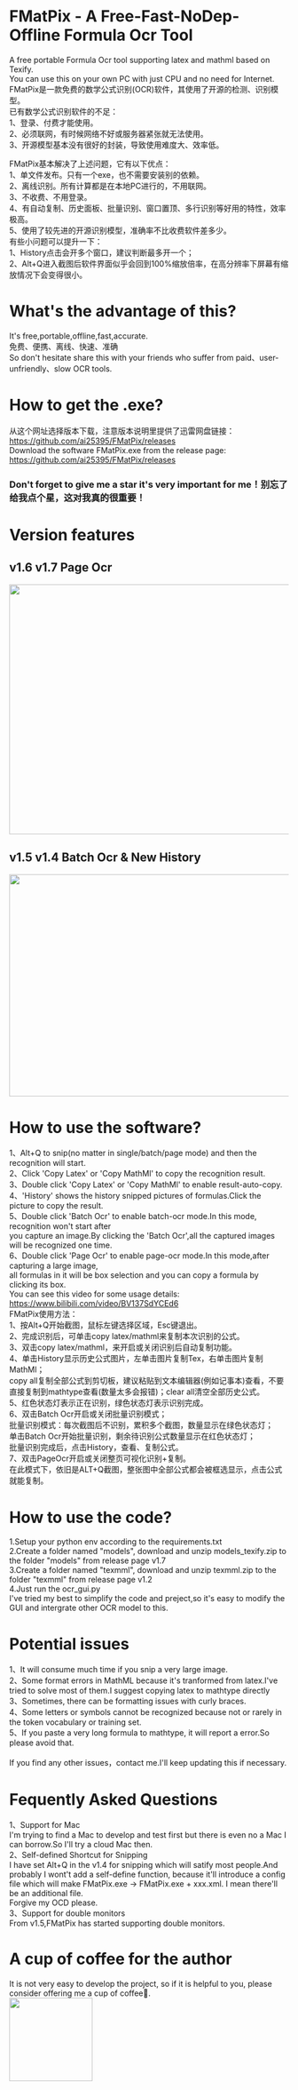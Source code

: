 # FMatPix - A Free-Fast-NoDep-Offline Formula Ocr Tool
A free portable Formula Ocr tool supporting latex and mathml based on Texify.<br>
You can use this on your own PC with just CPU and no need for Internet.<br>
FMatPix是一款免费的数学公式识别(OCR)软件，其使用了开源的检测、识别模型。<br>
已有数学公式识别软件的不足：<br>
1、登录、付费才能使用。<br>
2、必须联网，有时候网络不好或服务器紧张就无法使用。<br>
3、开源模型基本没有很好的封装，导致使用难度大、效率低。<br>

FMatPix基本解决了上述问题，它有以下优点：<br>
1、单文件发布。只有一个exe，也不需要安装别的依赖。<br>
2、离线识别。所有计算都是在本地PC进行的，不用联网。<br>
3、不收费、不用登录。<br>
4、有自动复制、历史面板、批量识别、窗口置顶、多行识别等好用的特性，效率极高。<br>
5、使用了较先进的开源识别模型，准确率不比收费软件差多少。<br>
有些小问题可以提升一下：<br>
1、History点击会开多个窗口，建议判断最多开一个；<br>
2、Alt+Q进入截图后软件界面似乎会回到100%缩放倍率，在高分辨率下屏幕有缩放情况下会变得很小。<br>

# What's the advantage of this?
It's free,portable,offline,fast,accurate.<br>
免费、便携、离线、快速、准确 <br>
So don't hesitate share this with your friends who suffer from paid、user-unfriendly、slow OCR tools.<br>

# How to get the .exe?
从这个网址选择版本下载，注意版本说明里提供了迅雷网盘链接：https://github.com/ai25395/FMatPix/releases <br>
Download the software FMatPix.exe from the release page: https://github.com/ai25395/FMatPix/releases <br>
### Don't forget to give me a star it's very important for me！别忘了给我点个星，这对我真的很重要！<br>

# Version features
## v1.6 v1.7  Page Ocr
<img src='https://github.com/user-attachments/assets/7966e020-7296-45df-9ac9-c244d2cf5f96' width = '750px' height='450px'> <br>
## v1.5 v1.4   Batch Ocr & New History
<img src='https://github.com/user-attachments/assets/019a8292-375f-4386-a426-ac52be159359' width = '750px' height='400px'> <br>

# How to use the software?
1、Alt+Q to snip(no matter in single/batch/page mode) and then the recognition will start.<br>
2、Click 'Copy Latex' or 'Copy MathMl' to copy the recognition result.<br>
3、Double click  'Copy Latex' or 'Copy MathMl' to enable result-auto-copy.<br>
4、'History' shows the history snipped pictures of formulas.Click the picture to copy the result.<br>
5、Double click 'Batch Ocr' to enable batch-ocr mode.In this mode, recognition won't start after <br>
you capture an image.By clicking the 'Batch Ocr',all the captured images will be recognized one time.<br>
6、Double click 'Page Ocr' to enable page-ocr mode.In this mode,after capturing a large image, <br>
all formulas in it will be box selection and you can copy a formula by clicking its box.<br>
You can see this video for some usage details: https://www.bilibili.com/video/BV137SdYCEd6 <br>
FMatPix使用方法：<br>
1、按Alt+Q开始截图，鼠标左键选择区域，Esc键退出。<br>
2、完成识别后，可单击copy latex/mathml来复制本次识别的公式。<br>
3、双击copy latex/mathml，来开启或关闭识别后自动复制功能。<br>
4、单击History显示历史公式图片，左单击图片复制Tex，右单击图片复制MathMl；<br>
   copy all复制全部公式到剪切板，建议粘贴到文本编辑器(例如记事本)查看，不要<br>
   直接复制到mathtype查看(数量太多会报错)；clear all清空全部历史公式。<br>
5、红色状态灯表示正在识别，绿色状态灯表示识别完成。<br>
6、双击Batch Ocr开启或关闭批量识别模式；<br>
   批量识别模式：每次截图后不识别，累积多个截图，数量显示在绿色状态灯；<br>
   单击Batch Ocr开始批量识别，剩余待识别公式数量显示在红色状态灯；<br>
   批量识别完成后，点击History，查看、复制公式。<br>
7、双击PageOcr开启或关闭整页可视化识别+复制。<br>
    在此模式下，依旧是ALT+Q截图，整张图中全部公式都会被框选显示，点击公式就能复制。<br>

# How to use the code?
1.Setup your python env according to the requirements.txt <br>
2.Create a folder named "models", download and unzip models_texify.zip to the folder "models" from release page v1.7<br>
3.Create a folder named "texmml", download and unzip texmml.zip to the folder "texmml" from release page v1.2<br>
4.Just run the ocr_gui.py <br>
I've tried my best to simplify the code and preject,so it's easy to modify the GUI and intergrate other OCR model to this. <br>

# Potential issues
1、It will consume much time if you snip a very large image.<br>
2、Some format errors in MathML because it's tranformed from latex.I've tried to solve most of them.I suggest copying latex to mathtype directly<br>
3、Sometimes, there can be formatting issues with curly braces.<br>
4、Some letters or symbols cannot be recognized because not or rarely in the token vocabulary or training set.<br>
5、If you paste a very long formula to mathtype, it will report a error.So please avoid that.<br><br>
If you find any other issues，contact me.I'll keep updating this if necessary.

# Fequently Asked Questions
1、Support for Mac<br>
I'm trying to find a Mac to develop and test first but there is even no a Mac I can borrow.So I'll try a cloud Mac then.<br>
2、Self-defined Shortcut for Snipping<br>
I have set Alt+Q in the v1.4 for snipping which will satify most people.And probably I wont't add a self-define function,
because it'll introduce a config file which will make FMatPix.exe -> FMatPix.exe + xxx.xml. I mean there'll be an additional file.<br>
Forgive my OCD please.<br>
3、Support for double monitors<br>
From v1.5,FMatPix has started supporting double monitors.<br>

# A cup of coffee for the author
It is not very easy to develop the project, so if it is helpful to you, please consider offering me a cup of coffee🥤.<br>
<img src='https://github.com/user-attachments/assets/7ce31ebd-01fe-430b-8d73-d6be98e89d49' width = '150px' height='150px'>
